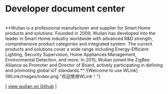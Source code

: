 # Developer document center

<br>
**Wulian is a professional manufacturer and supplier for Smart Home products and solutions. Founded in 2009, Wulian has developed into the leader in Smart Home industry worldwide with advanced R&D strength, comprehensive product categories and integrated system. The current products and solutions cover a wide range including Energy-Efficient Lighting, Security Supervision, Home Appliances Management, Environmental Detection, and more. In 2015, Wulian joined the ZigBee Alliance as Promoter and Director of Board, actively participating in defining and promoting global IoT standards.**  
![Welcome to use WLink](WLink/images/index.png "欢迎使用WLink！")  



[ [view wulian on Github](https://github.com/Wulian-WLink/Developers-Center-en) ]
